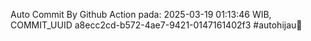 Auto Commit By Github Action pada: 2025-03-19 01:13:46 WIB, COMMIT_UUID a8ecc2cd-b572-4ae7-9421-0147161402f3 #autohijau🗿
